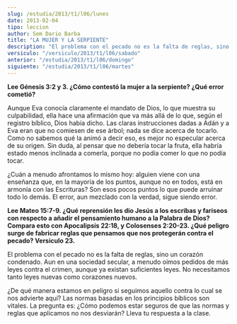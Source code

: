 ```yaml
---
slug: /estudia/2013/t1/l06/lunes
date: 2013-02-04
tipo: leccion
author: Sem Dario Barba
title: "LA MUJER Y LA SERPIENTE"
description: "El problema con el pecado no es la falta de reglas, sino un corazón condenado.  Aun en una sociedad secular, a menudo oímos pedidos de más leyes contra el  crimen, aunque ya existan suficientes leyes. No necesitamos tanto leyes nuevas  como corazones nuevos."
versiculo: "/versiculo/2013/t1/l06/sabado"
anterior: "/estudia/2013/t1/l06/domingo"
siguiente: "/estudia/2013/t1/l06/martes"
---
```


**Lee Génesis 3:2 y 3. ¿Cómo contestó la mujer a la serpiente? ¿Qué error cometió?**

Aunque Eva conocía claramente el mandato de Dios, lo que muestra su culpabilidad, ella hace una afirmación que va más allá de lo que, según el registro bíblico, Dios había dicho. Las claras instrucciones dadas a Adán y a Eva eran que no comiesen de ese árbol; nada se dice acerca de tocarlo. Como no sabemos qué la animó a decir eso, es mejor no especular acerca de su origen. Sin duda, al pensar que no debería tocar la fruta, ella habría estado menos inclinada a comerla, porque no podía comer lo que no podía tocar.

¿Cuán a menudo afrontamos lo mismo hoy: alguien viene con una enseñanza que, en la mayoría de los puntos, aunque no en todos, está en armonía con las Escrituras? Son esos pocos puntos lo que puede arruinar todo lo demás. El error, aun mezclado con la verdad, sigue siendo error.

**Lee Mateo 15:7-9. ¿Qué reprensión les dio Jesús a los escribas y fariseos con respecto a añadir el pensamiento humano a la Palabra de Dios? Compara esto con Apocalipsis 22:18, y Colosenses 2:20-23. ¿Qué peligro surge de fabricar reglas que pensamos que nos protegerán contra el pecado? Versiculo 23.**

El problema con el pecado no es la falta de reglas, sino un corazón condenado. Aun en una sociedad secular, a menudo oímos pedidos de más leyes contra el crimen, aunque ya existan suficientes leyes. No necesitamos tanto leyes nuevas como corazones nuevos.

¿De qué manera estamos en peligro si seguimos aquello contra lo cual se nos advierte aquí? Las normas basadas en los principios bíblicos son vitales. La pregunta es: ¿Cómo podemos estar seguros de que las normas y reglas que aplicamos no nos desviarán? Lleva tu respuesta a la clase.
